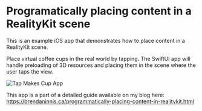 # Programatically placing content in a RealityKit scene

This is an example iOS app that demonstrates how to place content in a RealityKit scene. 

Place virtual coffee cups in the real world by tapping. The SwiftUI app will handle preloading of 3D resources and placing them in the scene where the user taps the view.

![Tap Makes Cup App](https://brendaninnis.ca/uploads/dev/tap-makes-cup.gif)

This app is a part of a detailed guide available on my blog here: 
https://brendaninnis.ca/programmatically-placing-content-in-realitykit.html
